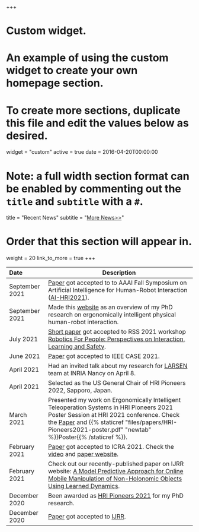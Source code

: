+++
# Custom widget.
# An example of using the custom widget to create your own homepage section.
# To create more sections, duplicate this file and edit the values below as desired.
widget = "custom"
active = true
date = 2016-04-20T00:00:00

# Note: a full width section format can be enabled by commenting out the `title` and `subtitle` with a `#`.
title = "Recent News"
subtitle = "[More News>>](https://amir-yazdani.github.io/full_news)"

# Order that this section will appear in.
weight = 20
link_to_more = true
+++

|         Date      | Description                    |
|    :---           | ------------------------------ |
|    September 2021      | [Paper](https://arxiv.org/abs/2108.05971) got accepted to to AAAI Fall Symposium on Artificial Intelligence for Human-Robot Interaction ([AI-HRI2021](https://ai-hri.github.io/2021)).|
|    September 2021     | Made this [website](https://sites.google.com/view/ergo-intelligent-hri) as an overview of my PhD research on ergonomically intelligent physical human-robot interaction.|
|    July 2021      | [Short paper](https://arxiv.org/abs/2107.06875) got accepted to RSS 2021 workshop [Robotics For People: Perspectives on Interaction, Learning and Safety](https://sites.google.com/view/r4p2021/).|
|    June 2021     | [Paper](https://arxiv.org/abs/2002.10586) got accepted to IEEE CASE 2021.|
|    April 2021     | Had an invited talk about my research for [LARSEN](https://team.inria.fr/larsen/) team at INRIA Nancy on April 8.|
|    April 2021     | Selected as the US General Chair of HRI Pioneers 2022, Sapporo, Japan.|
|    March 2021     | Presented my work on Ergonomically Intelligent Teleoperation Systems in HRI Pioneers 2021 Poster Session at HRI 2021 conference. Check the [Paper](https://dl.acm.org/doi/pdf/10.1145/3434074.3446350) and {{% staticref "files/papers/HRI-Pioneers2021-poster.pdf" "newtab" %}}Poster{{% /staticref %}}.|
|    February 2021  | [Paper](https://arxiv.org/abs/2010.08124) got accepted to ICRA 2021. Check the [video](https://youtu.be/WmYb1sxsIjg) and [paper website](https://sites.google.com/view/risk-aware-decision-making/home).|
|    February 2021  | Check out our recently-published paper on IJRR website: [A Model Predictive Approach for Online Mobile Manipulation of Non-Holonomic Objects Using Learned Dynamics](https://journals.sagepub.com/doi/full/10.1177/0278364921992793).|
|    December 2020  | Been awarded as [HRI Pioneers 2021](http://www.hripioneers.info/hri21/) for my PhD research.|
|    December 2020  |[Paper](https://journals.sagepub.com/doi/full/10.1177/0278364921992793) got accepted to [IJRR](https://journals.sagepub.com/home/ijr).||
